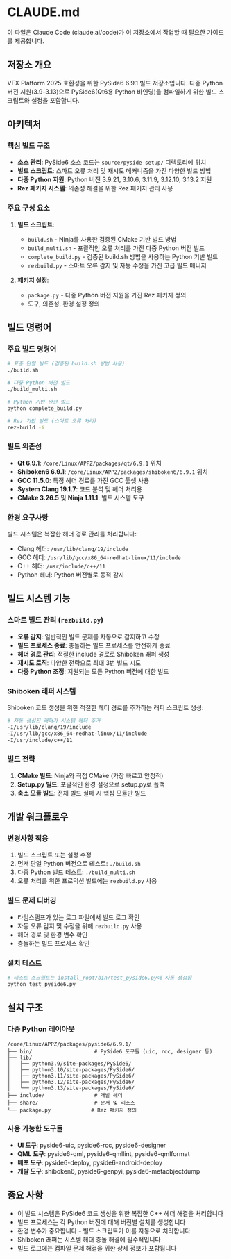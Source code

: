 # CLAUDE.md

이 파일은 Claude Code (claude.ai/code)가 이 저장소에서 작업할 때 필요한 가이드를 제공합니다.

## 저장소 개요

VFX Platform 2025 호환성을 위한 PySide6 6.9.1 빌드 저장소입니다. 다중 Python 버전 지원(3.9-3.13)으로 PySide6(Qt6용 Python 바인딩)을 컴파일하기 위한 빌드 스크립트와 설정을 포함합니다.

## 아키텍처

### 핵심 빌드 구조
- **소스 관리**: PySide6 소스 코드는 `source/pyside-setup/` 디렉토리에 위치
- **빌드 스크립트**: 스마트 오류 처리 및 재시도 메커니즘을 가진 다양한 빌드 방법
- **다중 Python 지원**: Python 버전 3.9.21, 3.10.6, 3.11.9, 3.12.10, 3.13.2 지원
- **Rez 패키지 시스템**: 의존성 해결을 위한 Rez 패키지 관리 사용

### 주요 구성 요소

1. **빌드 스크립트**:
   - `build.sh` - Ninja를 사용한 검증된 CMake 기반 빌드 방법
   - `build_multi.sh` - 포괄적인 오류 처리를 가진 다중 Python 버전 빌드
   - `complete_build.py` - 검증된 build.sh 방법을 사용하는 Python 기반 빌드
   - `rezbuild.py` - 스마트 오류 감지 및 자동 수정을 가진 고급 빌드 매니저

2. **패키지 설정**:
   - `package.py` - 다중 Python 버전 지원을 가진 Rez 패키지 정의
   - 도구, 의존성, 환경 설정 정의

## 빌드 명령어

### 주요 빌드 명령어
```bash
# 표준 단일 빌드 (검증된 build.sh 방법 사용)
./build.sh

# 다중 Python 버전 빌드
./build_multi.sh

# Python 기반 완전 빌드
python complete_build.py

# Rez 기반 빌드 (스마트 오류 처리)
rez-build -i
```

### 빌드 의존성
- **Qt 6.9.1**: `/core/Linux/APPZ/packages/qt/6.9.1` 위치
- **Shiboken6 6.9.1**: `/core/Linux/APPZ/packages/shiboken6/6.9.1` 위치
- **GCC 11.5.0**: 특정 헤더 경로를 가진 GCC 툴셋 사용
- **System Clang 19.1.7**: 코드 분석 및 헤더 처리용
- **CMake 3.26.5** 및 **Ninja 1.11.1**: 빌드 시스템 도구

### 환경 요구사항
빌드 시스템은 복잡한 헤더 경로 관리를 처리합니다:
- Clang 헤더: `/usr/lib/clang/19/include`
- GCC 헤더: `/usr/lib/gcc/x86_64-redhat-linux/11/include`
- C++ 헤더: `/usr/include/c++/11`
- Python 헤더: Python 버전별로 동적 감지

## 빌드 시스템 기능

### 스마트 빌드 관리 (`rezbuild.py`)
- **오류 감지**: 일반적인 빌드 문제를 자동으로 감지하고 수정
- **빌드 프로세스 종료**: 충돌하는 빌드 프로세스를 안전하게 종료
- **헤더 경로 관리**: 적절한 include 경로로 Shiboken 래퍼 생성
- **재시도 로직**: 다양한 전략으로 최대 3번 빌드 시도
- **다중 Python 조정**: 지원되는 모든 Python 버전에 대한 빌드

### Shiboken 래퍼 시스템
Shiboken 코드 생성을 위한 적절한 헤더 경로를 추가하는 래퍼 스크립트 생성:
```bash
# 자동 생성된 래퍼가 시스템 헤더 추가
-I/usr/lib/clang/19/include
-I/usr/lib/gcc/x86_64-redhat-linux/11/include  
-I/usr/include/c++/11
```

### 빌드 전략
1. **CMake 빌드**: Ninja와 직접 CMake (가장 빠르고 안정적)
2. **Setup.py 빌드**: 포괄적인 환경 설정으로 setup.py로 폴백
3. **축소 모듈 빌드**: 전체 빌드 실패 시 핵심 모듈만 빌드

## 개발 워크플로우

### 변경사항 적용
1. 빌드 스크립트 또는 설정 수정
2. 먼저 단일 Python 버전으로 테스트: `./build.sh`
3. 다중 Python 빌드 테스트: `./build_multi.sh`
4. 오류 처리를 위한 프로덕션 빌드에는 `rezbuild.py` 사용

### 빌드 문제 디버깅
- 타임스탬프가 있는 로그 파일에서 빌드 로그 확인
- 자동 오류 감지 및 수정을 위해 `rezbuild.py` 사용
- 헤더 경로 및 환경 변수 확인
- 충돌하는 빌드 프로세스 확인

### 설치 테스트
```python
# 테스트 스크립트는 install_root/bin/test_pyside6.py에 자동 생성됨
python test_pyside6.py
```

## 설치 구조

### 다중 Python 레이아웃
```
/core/Linux/APPZ/packages/pyside6/6.9.1/
├── bin/                    # PySide6 도구들 (uic, rcc, designer 등)
├── lib/
│   ├── python3.9/site-packages/PySide6/
│   ├── python3.10/site-packages/PySide6/
│   ├── python3.11/site-packages/PySide6/
│   ├── python3.12/site-packages/PySide6/
│   └── python3.13/site-packages/PySide6/
├── include/                # 개발 헤더
├── share/                  # 문서 및 리소스
└── package.py             # Rez 패키지 정의
```

### 사용 가능한 도구들
- **UI 도구**: pyside6-uic, pyside6-rcc, pyside6-designer
- **QML 도구**: pyside6-qml, pyside6-qmllint, pyside6-qmlformat
- **배포 도구**: pyside6-deploy, pyside6-android-deploy
- **개발 도구**: shiboken6, pyside6-genpyi, pyside6-metaobjectdump

## 중요 사항

- 이 빌드 시스템은 PySide6 코드 생성을 위한 복잡한 C++ 헤더 해결을 처리합니다
- 빌드 프로세스는 각 Python 버전에 대해 버전별 설치를 생성합니다
- 환경 변수가 중요합니다 - 빌드 스크립트가 이를 자동으로 처리합니다
- Shiboken 래퍼는 시스템 헤더 충돌 해결에 필수적입니다
- 빌드 로그에는 컴파일 문제 해결을 위한 상세 정보가 포함됩니다